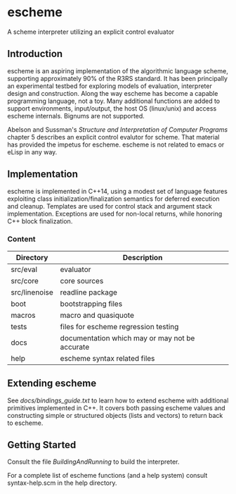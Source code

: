 escheme
=======

A scheme interpreter utilizing an explicit control evaluator

## Introduction

escheme is an aspiring implementation of the algorithmic language scheme, 
supporting approximately 90% of the R3RS standard. It has been principally an experimental
testbed for exploring models of evaluation, interpreter design and construction.
Along the way escheme has become a capable programming language, not a toy.
Many additional functions are added to support environments, input/output, the host OS 
(linux/unix) and access escheme internals. Bignums are not supported.

Abelson and Sussman's _Structure and Interpretation of Computer Programs_ chapter 5 describes an explicit 
control evalutor for scheme. That material has provided the impetus for escheme.  escheme is not related
to emacs or eLisp in any way.

## Implementation 

escheme is implemented in C++14, using a modest set of language features
exploiting class initialization/finalization semantics for deferred execution 
and cleanup. Templates are used for control stack and argument stack 
implementation. Exceptions are used for non-local returns, 
while honoring C++ block finalization.

### Content
  
| Directory        | Description                                        |
| ---------------- | ---------------------------------------------------|
|  src/eval    |    evaluator|
|  src/core    |    core sources|
|  src/linenoise|  readline package|
|  boot      | bootstrapping files |
|  macros   |  macro and quasiquote|
|  tests  |    files for escheme regression testing|
|  docs |      documentation which may or may not be accurate|
|  help |      escheme syntax related files|

## Extending escheme

See _docs/bindings_guide.txt_ to learn how to extend escheme with additional 
primitives implemented in C++. It covers both passing escheme 
values and constructing simple or structured objects (lists and vectors) to
return back to escheme.

## Getting Started

Consult the file _BuildingAndRunning_ to build the interpreter.

For a complete list of escheme functions (and a help system) consult syntax-help.scm in the 
help directory.



